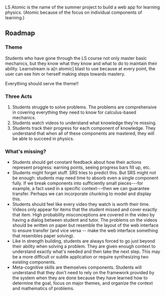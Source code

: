 LS Atomic is the name of the summer project to build a web app for learning physics. (Atomic because of the focus on individual components of learning.)
 
## Roadmap
 
### Theme
Students who have gone through the LS course not only master basic mechanics, but they know what they know and what to do to maintain their ability. Learnstream is a[n atomic] blast to use because at every point, the user can see him or herself making steps towards mastery.
 
Everything should serve the theme!! 
 
### Three Acts
 
1. Students struggle to solve problems. The problems are comprehensive in covering everything they need to know for calculus-based mechanics. 
2. Students watch videos to understand what knowledge they're missing. 
3. Students track their progress for each component of knowledge. They understand that when all of these components are mastered, they will be able to succeed in physics. 
 
### What's missing?
 
* Students should get constant feedback about how their actions represent progress: earning points, seeing progress bars fill up, etc.
* Students might forget stuff. SRS tries to predict this. But SRS might not be enough: students may need time to absorb even a single component fully. If we break components into sufficiently small pieces---for example, a fact used in a specific context---then we can guarantee transfer. Perhaps we can incorporate chunking to model and display this.
* Students should feel like every video they watch is worth their time. Videos only appear for items that the student missed and cover exactly that item. High probability misconceptions are covered in the video by having a dialog between student and tutor. The problems on the videos should be written on paper but resemble the layout of the web interface to ensure transfer (and vice versa -- make the web interface something that resembles paper solving).
* Like in strength building, students are always forced to go just beyond their ability when solving a problem. They are given enough context to understand exactly what's needed and then take the next step. This may be a more difficult or subtle application or require synthesizing two existing components.
* Meta-cognitive skills are themselves components. Students will understand that they don't need to rely on the framework provided by the system when they are done because they have learned how to determine the goal, focus on major themes, and organize the context and mathematics of problems. 
